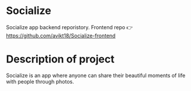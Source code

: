 # Socialize
Socialize app backend reporistory.
Frontend repo 👉 https://github.com/avikt18/Socialize-frontend

# Description of project
Socialize is an app where anyone can share their beautiful moments of life with people through photos. 
